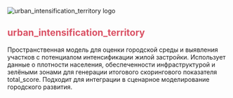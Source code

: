 ![urban_intensification_territory logo](files/head)

<h2 style="color:#DA5164;">urban_intensification_territory</h2>

Пространственная модель для оценки городской среды и выявления участков с потенциалом интенсификации жилой застройки. Использует данные о плотности населения, обеспеченности инфраструктурой и зелёными зонами для генерации итогового скорингового показателя total_score. Подходит для интеграции в сценарное моделирование городского развития.
